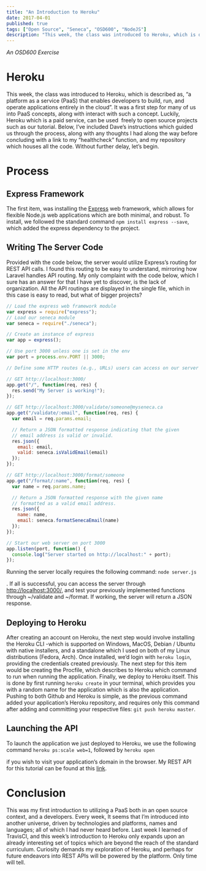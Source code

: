 ```yaml
---
title: "An Introduction to Heroku"
date: 2017-04-01
published: true
tags: ["Open Source", "Seneca", "OSD600", "NodeJS"]
description: "This week, the class was introduced to Heroku, which is described as, “a platform as a service (PaaS) that enables developers to build, run, and operate applications entirely in the cloud”."
---
```


_An OSD600 Exercise_

# Heroku

This week, the class was introduced to Heroku, which is described as, “a platform as a service (PaaS) that enables developers to build, run, and operate applications entirely in the cloud”. It was a first step for many of us into PaaS concepts, along with interact with such a concept. Luckily, Heroku which is a paid service, can be used  freely to open source projects such as our tutorial. Below, I’ve included Dave’s instructions which guided us through the process, along with any thoughts I had along the way before concluding with a link to my “healthcheck” function, and my repository which houses all the code. Without further delay, let’s begin.

# Process

## Express Framework

The first item, was installing the [Express](https://expressjs.com/) web framework, which allows for flexible Node.js web applications which are both minimal, and robust. To install, we followed the standard command `npm install express --save`, which added the express dependency to the project.

## Writing The Server Code

Provided with the code below, the server would utilize Express’s routing for REST API calls. I found this routing to be easy to understand, mirroring how Laravel handles API routing. My only complaint with the code below, which I sure has an answer for that I have yet to discover, is the lack of organization. All the API routings are displayed in the single file, which in this case is easy to read, but what of bigger projects?

```js
// Load the express web framework module
var express = require("express");
// Load our seneca module
var seneca = require("./seneca");

// Create an instance of express
var app = express();

// Use port 3000 unless one is set in the env
var port = process.env.PORT || 3000;

// Define some HTTP routes (e.g., URLs) users can access on our server

// GET http://localhost:3000/
app.get("/", function(req, res) {
  res.send("My Server is working!");
});

// GET http://localhost:3000/validate/someone@myseneca.ca
app.get("/validate/:email", function(req, res) {
  var email = req.params.email;

  // Return a JSON formatted response indicating that the given
  // email address is valid or invalid.
  res.json({
    email: email,
    valid: seneca.isValidEmail(email)
  });
});

// GET http://localhost:3000/format/someone
app.get("/format/:name", function(req, res) {
  var name = req.params.name;

  // Return a JSON formatted response with the given name
  // formatted as a valid email address.
  res.json({
    name: name,
    email: seneca.formatSenecaEmail(name)
  });
});

// Start our web server on port 3000
app.listen(port, function() {
  console.log("Server started on http://localhost:" + port);
});
```

Running the server locally requires the following command: `node server.js`

. If all is successful, you can access the server through [http://localhost:3000/](http://localhost:3000/), and test your previously implemented functions through ~/validate and ~/format. If working, the server will return a JSON response.

## Deploying to Heroku

After creating an account on Heroku, the next step would involve installing the Heroku CLI -which is supported on Windows, MacOS, Debian / Ubuntu with native installers, and a standalone which I used on both of my Linux distributions (Fedora, Arch). Once installed, we’d login with `heroku login`, providing the credentials created previously. The next step for this item would be creating the Procfile, which describes to Heroku which command to run when running the application. Finally, we deploy to Heroku itself. This is done by first running `heroku create` in your terminal, which provides you with a random name for the application which is also the application. Pushing to both Github and Heroku is simple, as the previous command added your application’s Heroku repository, and requires only this command after adding and committing your respective files: `git push heroku master`.

## Launching the API

To launch the application we just deployed to Heroku, we use the following command `heroku ps:scale web=1`, followed by `heroku open`

if you wish to visit your application’s domain in the browser. My REST API for this tutorial can be found at this [link](https://pumpkin-pudding-95440.herokuapp.com/healthcheck).

# Conclusion

This was my first introduction to utilizing a PaaS both in an open source context, and a developers. Every week, It seems that I’m introduced into another universe, driven by technologies and platforms, names and languages; all of which I had never heard before. Last week I learned of TravisCI, and this week’s introduction to Heroku only expands upon an already interesting set of topics which are beyond the reach of the standard curriculum. Curiosity demands my exploration of Heroku, and perhaps for future endeavors into REST APIs will be powered by the platform. Only time will tell.
